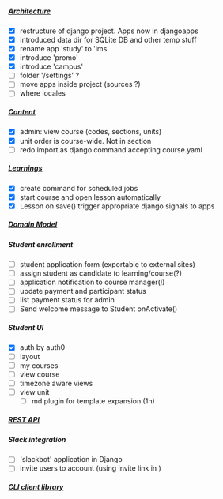 ##### [Architecture](ARCH.md)
- [x] restructure of django project. Apps now in djangoapps
- [x] introduced data dir for SQLite DB and other temp stuff
- [x] rename app 'study' to 'lms'
- [x] introduce 'promo'
- [x] introduce 'campus'
- [ ] folder '/settings' ?
- [ ] move apps inside project (sources ?)
- [ ] where locales 
##### [Content](CONTENT.md)
- [x] admin: view course (codes, sections, units)
- [x] unit order is course-wide. Not in section
- [ ] redo import as django command accepting course.yaml
##### [Learnings](LEARNINGS.md)
- [x] create command for scheduled jobs
- [x] start course and open lesson automatically
- [x] Lesson on save() trigger appropriate django signals to apps
##### [Domain Model](MODELS.md)
##### Student enrollment
- [ ] student application form (exportable to external sites)
- [ ] assign student as candidate to learning/course(?)
- [ ] application notification to course manager(!)
- [ ] update payment and participant status  
- [ ] list payment status for admin
- [ ] Send welcome message to Student onActivate() 
##### Student UI
- [x] auth by auth0
- [ ] layout
- [ ] my courses
- [ ] view course
- [ ] timezone aware views
- [ ] view unit
    - [ ] md plugin for template expansion (1h)
##### [REST API](API.md)
##### Slack integration
- [ ] 'slackbot' application in Django
- [ ] invite users to account (using invite link in )
##### [CLI client library](CLI.md)

